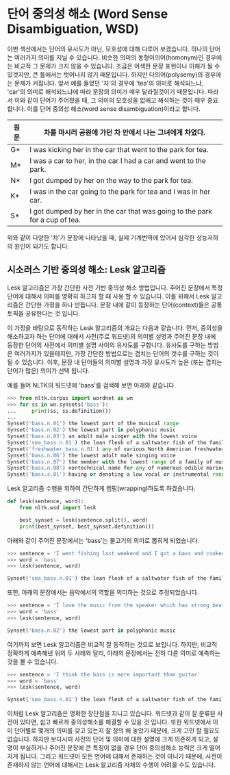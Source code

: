 # 단어 중의성 해소 (Word Sense Disambiguation, WSD)

이번 섹션에서는 단어의 유사도가 아닌, 모호성에 대해 다루어 보겠습니다. 하나의 단어는 여러가지 의미를 지닐 수 있습니다. 비슷한 의미의 동형이의어(homonym)인 경우에는 비교적 그 문제가 크지 않을 수 있습니다. 조금은 어색한 문장 표현이나 이해가 될 수 있겟지만, 큰 틀에서는 벗어나지 않기 때문입니다. 하지만 다의어(polysemy)의 경우에는 문제가 커집니다. 앞서 예를 들었던 '차'의 경우에 'tea'의 의미로 해석되느냐, 'car'의 의미로 해석되느냐에 따라 문장의 의미가 매우 달라질것이기 때문입니다. 따라서 이와 같이 단어가 주어졌을 때, 그 의미의 모호성을 없애고 해석하는 것이 매우 중요합니다. 이를 단어 중의성 해소(word sense disambiguation)이라고 합니다.

|원문|차를 마시러 공원에 가던 차 안에서 나는 그녀에게 차였다.|
|-|-|
|G*|I was kicking her in the car that went to the park for tea.|
|M*|I was a car to her, in the car I had a car and went to the park.|
|N*|I got dumped by her on the way to the park for tea.|
|K*|I was in the car going to the park for tea and I was in her car.|
|S*|I got dumped by her in the car that was going to the park for a cup of tea.|

위와 같이 다양한 '차'가 문장에 나타났을 때, 실제 기계번역에 있어서 심각한 성능저하의 원인이 되기도 합니다.

## 시소러스 기반 중의성 해소: Lesk 알고리즘

Lesk 알고리즘은 가장 간단한 사전 기반 중의성 해소 방법입니다. 주어진 문장에서 특정 단어에 대해서 의미를 명확히 하고자 할 때 사용 할 수 있습니다. 이를 위해서 Lesk 알고리즘은 간단한 가정을 하나 만듭니다. 문장 내에 같이 등장하는 단어(context)들은 공통 토픽을 공유한다는 것 입니다.

이 가정을 바탕으로 동작하는 Lesk 알고리즘의 개요는 다음과 같습니다. 먼저, 중의성을 해소하고자 하는 단어에 대해서 사전(주로 워드넷)의 의미별 설명과 주어진 문장 내에 등장한 단어의 사전에서 의미별 설명 사이의 유사도를 구합니다. 유사도를 구하는 방법은 여러가지가 있을테지만, 가장 간단한 방법으로는 겹치는 단어의 갯수를 구하는 것이 될 수 있습니다. 이후, 문장 내 단어들의 의미별 설명과 가장 유사도가 높은 (또는 겹치는 단어가 많은) 의미가 선택 됩니다.

예를 들어 NLTK의 워드넷에 'bass'를 검색해 보면 아래와 같습니다.

```python
>>> from nltk.corpus import wordnet as wn
>>> for ss in wn.synsets('bass'):
...     print(ss, ss.definition())
...
Synset('bass.n.01') the lowest part of the musical range
Synset('bass.n.02') the lowest part in polyphonic music
Synset('bass.n.03') an adult male singer with the lowest voice
Synset('sea_bass.n.01') the lean flesh of a saltwater fish of the family Serranidae
Synset('freshwater_bass.n.01') any of various North American freshwater fish with lean flesh (especially of the genus Micropterus)
Synset('bass.n.06') the lowest adult male singing voice
Synset('bass.n.07') the member with the lowest range of a family of musical instruments
Synset('bass.n.08') nontechnical name for any of numerous edible marine and freshwater spiny-finned fishes
Synset('bass.s.01') having or denoting a low vocal or instrumental range
```

Lesk 알고리즘 수행을 위하여 간단하게 랩핑(wrapping)하도록 하겠습니다.

```python
def lesk(sentence, word):
    from nltk.wsd import lesk

    best_synset = lesk(sentence.split(), word)
    print(best_synset, best_synset.definition())
```

아래와 같이 주어진 문장에서는 'bass'는 물고기의 의미로 뽑히게 되었습니다.

```python
>>> sentence = 'I went fishing last weekend and I got a bass and cooked it'
>>> word = 'bass'
>>> lesk(sentence, word)

Synset('sea_bass.n.01') the lean flesh of a saltwater fish of the family Serranidae
```

또한, 아래의 문장애서는 음악에서의 역할을 의미하는 것으로 추정되었습니다.

```python
>>> sentence = 'I love the music from the speaker which has strong beat and bass'
>>> word = 'bass'
>>> lesk(sentence, word)

Synset('bass.n.02') the lowest part in polyphonic music
```

여기까지 보면 Lesk 알고리즘은 비교적 잘 동작하는 것으로 보입니다. 하지만, 비교적 정확하게 예측해낸 위의 두 사례와 달리, 아래의 문장에서는 전혀 다른 의미로 예측하는 것을 볼 수 있습니다.

```python
>>> sentence = 'I think the bass is more important than guitar'
>>> word = 'bass'
>>> lesk(sentence, word)

Synset('sea_bass.n.01') the lean flesh of a saltwater fish of the family Serranidae
```

이처럼 Lesk 알고리즘은 명확한 장단점을 지니고 있습니다. 워드넷과 같이 잘 분류된 사전이 있다면, 쉽고 빠르게 중의성해소를 해결할 수 있을 것 입니다. 또한 워드넷에서 이미 단어별로 몇개의 의미를 갖고 있는지 잘 정의 해 놓았기 때문에, 크게 고민 할 필요도 없습니다. 하지만 보다시피 사전의 단어 및 의미에 대한 설명에 크게 의존하게 되고, 설명이 부실하거나 주어진 문장에 큰 특징이 없을 경우 단어 중의성해소 능력은 크게 떨어지게 됩니다. 그리고 워드넷이 모든 언어에 대해서 존재하는 것이 아니기 때문에, 사전이 존재하지 않는 언어에 대해서는 Lesk 알고리즘 자체의 수행이 어려울 수도 있습니다.
